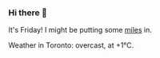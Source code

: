 ### Hi there :wave:

It's Friday! I might be putting some [miles](https://www.strava.com/athletes/889963) in.

Weather in Toronto: overcast, at +1°C.
